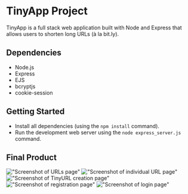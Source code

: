 # TinyApp Project

TinyApp is a full stack web application built with Node and Express that allows users to shorten long URLs (à la bit.ly).

## Dependencies

- Node.js
- Express
- EJS
- bcryptjs
- cookie-session

## Getting Started

- Install all dependencies (using the `npm install` command).
- Run the development web server using the `node express_server.js` command.

## Final Product

!["Screenshot of URLs page"](https://github.com/kelvinhuang98/tinyapp/blob/master/docs/urls-page.png)
!["Screenshot of individual URL page"](https://github.com/kelvinhuang98/tinyapp/blob/master/docs/url-id-page.png)
!["Screenshot of TinyURL creation page"](https://github.com/kelvinhuang98/tinyapp/blob/master/docs/create-page.png)
!["Screenshot of registration page"](https://github.com/kelvinhuang98/tinyapp/blob/master/docs/create-page.png)
!["Screenshot of login page"](https://github.com/kelvinhuang98/tinyapp/blob/master/docs/login-page.png)
